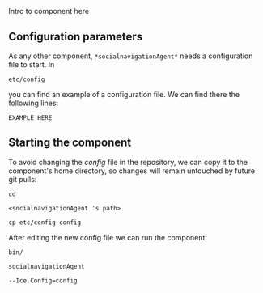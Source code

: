 ```
```
#
``` socialnavigationAgent
```
Intro to component here


## Configuration parameters
As any other component,
``` *socialnavigationAgent* ```
needs a configuration file to start. In

    etc/config

you can find an example of a configuration file. We can find there the following lines:

    EXAMPLE HERE

    
## Starting the component
To avoid changing the *config* file in the repository, we can copy it to the component's home directory, so changes will remain untouched by future git pulls:

    cd

``` <socialnavigationAgent 's path> ```

    cp etc/config config
    
After editing the new config file we can run the component:

    bin/

```socialnavigationAgent ```

    --Ice.Config=config
